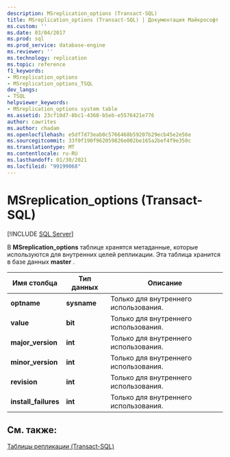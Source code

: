 ```yaml
---
description: MSreplication_options (Transact-SQL)
title: MSreplication_options (Transact-SQL) | Документация Майкрософт
ms.custom: ''
ms.date: 03/04/2017
ms.prod: sql
ms.prod_service: database-engine
ms.reviewer: ''
ms.technology: replication
ms.topic: reference
f1_keywords:
- MSreplication_options
- MSreplication_options_TSQL
dev_langs:
- TSQL
helpviewer_keywords:
- MSreplication_options system table
ms.assetid: 23cf10d7-8bc1-4368-b5eb-e5576421e776
author: cawrites
ms.author: chadam
ms.openlocfilehash: e5df7d73eab0c5766468b59207b29ecb45e2e56e
ms.sourcegitcommit: 33f0f190f962059826e002be165a2bef4f9e350c
ms.translationtype: MT
ms.contentlocale: ru-RU
ms.lasthandoff: 01/30/2021
ms.locfileid: "99199068"
---
```

# <a name="msreplication_options-transact-sql"></a>MSreplication_options (Transact-SQL)
[!INCLUDE [SQL Server](../../includes/applies-to-version/sqlserver.md)]

  В **MSreplication_options** таблице хранятся метаданные, которые используются для внутренних целей репликации. Эта таблица хранится в базе данных **master** .  
  
|Имя столбца|Тип данных|Описание|  
|-----------------|---------------|-----------------|  
|**optname**|**sysname**|Только для внутреннего использования.|  
|**value**|**bit**|Только для внутреннего использования.|  
|**major_version**|**int**|Только для внутреннего использования.|  
|**minor_version**|**int**|Только для внутреннего использования.|  
|**revision**|**int**|Только для внутреннего использования.|  
|**install_failures**|**int**|Только для внутреннего использования.|  
  
## <a name="see-also"></a>См. также:  
 [Таблицы репликации (Transact-SQL)](../../relational-databases/system-tables/replication-tables-transact-sql.md)  
  
  
